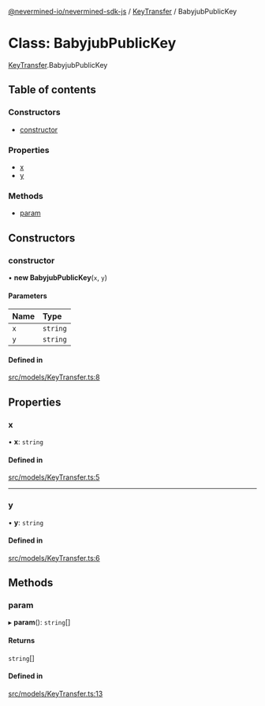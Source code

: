 [@nevermined-io/nevermined-sdk-js](../code-reference.md) / [KeyTransfer](../modules/KeyTransfer.md) / BabyjubPublicKey

# Class: BabyjubPublicKey

[KeyTransfer](../modules/KeyTransfer.md).BabyjubPublicKey

## Table of contents

### Constructors

- [constructor](KeyTransfer.BabyjubPublicKey.md#constructor)

### Properties

- [x](KeyTransfer.BabyjubPublicKey.md#x)
- [y](KeyTransfer.BabyjubPublicKey.md#y)

### Methods

- [param](KeyTransfer.BabyjubPublicKey.md#param)

## Constructors

### constructor

• **new BabyjubPublicKey**(`x`, `y`)

#### Parameters

| Name | Type |
| :------ | :------ |
| `x` | `string` |
| `y` | `string` |

#### Defined in

[src/models/KeyTransfer.ts:8](https://github.com/nevermined-io/sdk-js/blob/097b71b/src/models/KeyTransfer.ts#L8)

## Properties

### x

• **x**: `string`

#### Defined in

[src/models/KeyTransfer.ts:5](https://github.com/nevermined-io/sdk-js/blob/097b71b/src/models/KeyTransfer.ts#L5)

___

### y

• **y**: `string`

#### Defined in

[src/models/KeyTransfer.ts:6](https://github.com/nevermined-io/sdk-js/blob/097b71b/src/models/KeyTransfer.ts#L6)

## Methods

### param

▸ **param**(): `string`[]

#### Returns

`string`[]

#### Defined in

[src/models/KeyTransfer.ts:13](https://github.com/nevermined-io/sdk-js/blob/097b71b/src/models/KeyTransfer.ts#L13)
